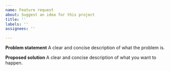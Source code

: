 ```yaml
---
name: Feature request
about: Suggest an idea for this project
title: ''
labels: ''
assignees: ''

---
```


**Problem statement**
A clear and concise description of what the problem is.

**Proposed solution**
A clear and concise description of what you want to happen.

